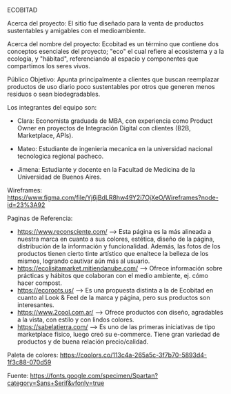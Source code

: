 ECOBITAD

Acerca del proyecto:
El sitio fue diseñado para la venta de productos sustentables y amigables con el medioambiente. 

Acerca del nombre del proyecto:
Ecobitad es un término que contiene dos conceptos esenciales del proyecto; "eco" el cual refiere al ecosistema y a la ecología, y "hábitad", referenciando al espacio y componentes que compartimos los seres vivos.

Público Objetivo: 
Apunta principalmente a clientes que buscan reemplazar productos de uso diario poco sustentables por otros que generen menos residuos o sean biodegradables.

Los integrantes del equipo son:
- Clara: Economista graduada de MBA, con experiencia como Product Owner en proyectos de Integración Digital con clientes (B2B, Marketplace, APIs).

- Mateo: Estudiante  de ingenieria mecanica en la universidad nacional tecnologica regional pacheco.

- Jimena: Estudiante y docente en la Facultad de Medicina de la Universidad de Buenos Aires.


Wireframes:
https://www.figma.com/file/Yj6jBdLR8hw49Y2i7OjXeO/Wireframes?node-id=23%3A92


Paginas de Referencia:
- https://www.reconsciente.com/ --> Esta página es la más alineada a nuestra marca en cuanto a sus colores, estética, diseño de la página, distribución de la información y    funcionalidad. Además, las fotos de los productos tienen cierto tinte artístico que enaltece la belleza de los mismos, logrando cautivar aún más al usuario.
- https://ecolisitamarket.mitiendanube.com/ --> Ofrece información sobre prácticas y hábitos que colaboran con el medio ambiente, ej. cómo hacer compost.
- https://ecoroots.us/ --> Es una propuesta distinta a la de Ecobitad en cuanto al Look & Feel de la marca y página, pero sus productos son interesantes.
- https://www.2cool.com.ar/ --> Ofrece productos con diseño, agradables a la vista, con estilo y con lindos colores.
- https://sabelatierra.com/ --> Es uno de las primeras iniciativas de tipo marketplace físico, luego creó su e-commerce. Tiene gran variedad de productos y de buena relación precio/calidad.


Paleta de colores: 
https://coolors.co/113c4a-265a5c-3f7b70-5893d4-1f3c88-070d59

Fuente: 
https://fonts.google.com/specimen/Spartan?category=Sans+Serif&vfonly=true

